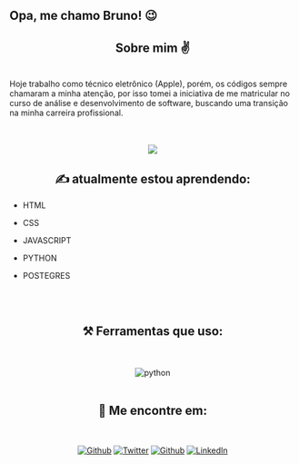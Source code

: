 ## Opa, me chamo Bruno! 😉

<h2 align="center"> Sobre mim ✌</h2>
<br>
Hoje trabalho como técnico eletrônico (Apple), porém, os códigos sempre chamaram a minha atenção, por isso tomei a iniciativa de me matricular no curso de análise e desenvolvimento de software, buscando uma transição na minha carreira profissional.
<br>
<br>
<br>

<p align="center">
<img src="https://c.tenor.com/kjN84Zfd_vIAAAAC/monkey-computer.gif"/>
<br>
</p>


<h2 align="center">✍ atualmente estou aprendendo:</h2>

- HTML
- CSS
- JAVASCRIPT
- PYTHON
- POSTEGRES

  <br/>
  <br/>
 <h2 align="center">⚒ Ferramentas que uso:</h2>
<p>
<p align="center">
  <br/>
  <br/>
<a target="_blank"><img alt="python" src="https://github.com/hussainweb/hussainweb/blob/main/icons/python.png?raw=true"/></a>
  <br/>
  <br/>
    </p>
<h2 align="center">🔎 Me encontre em:</h2>
<br/>

<p align="center"><a 
href="https://github.com/BrunoCalves" target="_blank"><img alt="Github" 
src="https://github.com/hussainweb/hussainweb/blob/main/icons/github.png?raw=true?´" /></a> <a                      
href="https://twitter.com/__Burunu" target="_blank"><img alt="Twitter" 
src="https://github.com/hussainweb/hussainweb/blob/main/icons/twitter.png?raw=true" /></a> <a 
href="https://www.instagram.com/burunu__" target="_blank"><img alt="Github" 
src="https://github.com/hussainweb/hussainweb/raw/main/icons/instagram.png" /></a> <a                                                                                     
href="https://www.linkedin.com/in/" target="_blank"><img alt="LinkedIn" 
src="https://github.com/hussainweb/hussainweb/blob/main/icons/linkedin.png?raw=true" /></a> <a 
</p>
